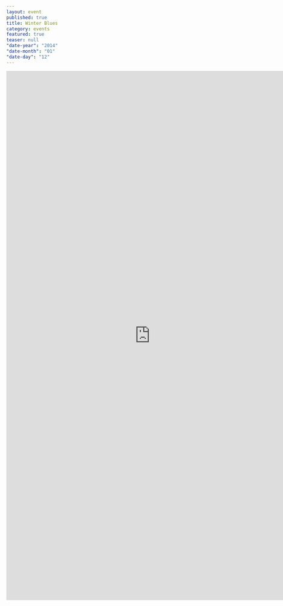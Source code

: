 ```yaml
---
layout: event
published: true
title: Winter Blues
category: events
featured: true
teaser: null
"date-year": "2014"
"date-month": "01"
"date-day": "12"
---
```


<iframe src="https://docs.google.com/forms/d/1ca_nJ7QSiLMjPHGy47Pjw6KvB9NwF4IbFm653kxVdWs/viewform?embedded=true" width="760" height="1400" frameborder="0" marginheight="0" marginwidth="0">Loading...</iframe>
